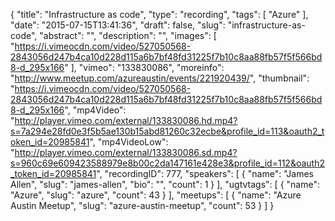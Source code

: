 {
  "title": "Infrastructure as code",
  "type": "recording",
  "tags": [
    "Azure"
  ],
  "date": "2015-07-15T13:41:36",
  "draft": false,
  "slug": "infrastructure-as-code",
  "abstract": "",
  "description": "",
  "images": [
    "https://i.vimeocdn.com/video/527050568-2843056d247b4ca10d228d115a6b7bf48fd31225f7b10c8aa88fb57f5f566bd8-d_295x166"
  ],
  "vimeo": "133830086",
  "moreinfo": "http://www.meetup.com/azureaustin/events/221920439/",
  "thumbnail": "https://i.vimeocdn.com/video/527050568-2843056d247b4ca10d228d115a6b7bf48fd31225f7b10c8aa88fb57f5f566bd8-d_295x166",
  "mp4Video": "http://player.vimeo.com/external/133830086.hd.mp4?s=7a294e28fd0e3f5b5ae130b15abd81260c32ecbe&profile_id=113&oauth2_token_id=20985841",
  "mp4VideoLow": "http://player.vimeo.com/external/133830086.sd.mp4?s=960c69e609423588979e8b00c2da147161e428e3&profile_id=112&oauth2_token_id=20985841",
  "recordingID": 777,
  "speakers": [
    {
      "name": "James Allen",
      "slug": "james-allen",
      "bio": "",
      "count": 1
    }
  ],
  "ugtvtags": [
    {
      "name": "Azure",
      "slug": "azure",
      "count": 43
    }
  ],
  "meetups": [
    {
      "name": "Azure Austin Meetup",
      "slug": "azure-austin-meetup",
      "count": 53
    }
  ]
}